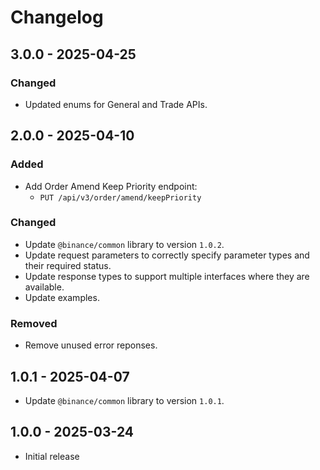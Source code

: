 # Changelog

## 3.0.0 - 2025-04-25

### Changed

- Updated enums for General and Trade APIs.

## 2.0.0 - 2025-04-10

### Added

- Add Order Amend Keep Priority endpoint:
  - `PUT /api/v3/order/amend/keepPriority`

### Changed

- Update `@binance/common` library to version `1.0.2`.
- Update request parameters to correctly specify parameter types and their required status.
- Update response types to support multiple interfaces where they are available.
- Update examples.

### Removed

- Remove unused error reponses.

## 1.0.1 - 2025-04-07

- Update `@binance/common` library to version `1.0.1`.

## 1.0.0 - 2025-03-24

- Initial release
